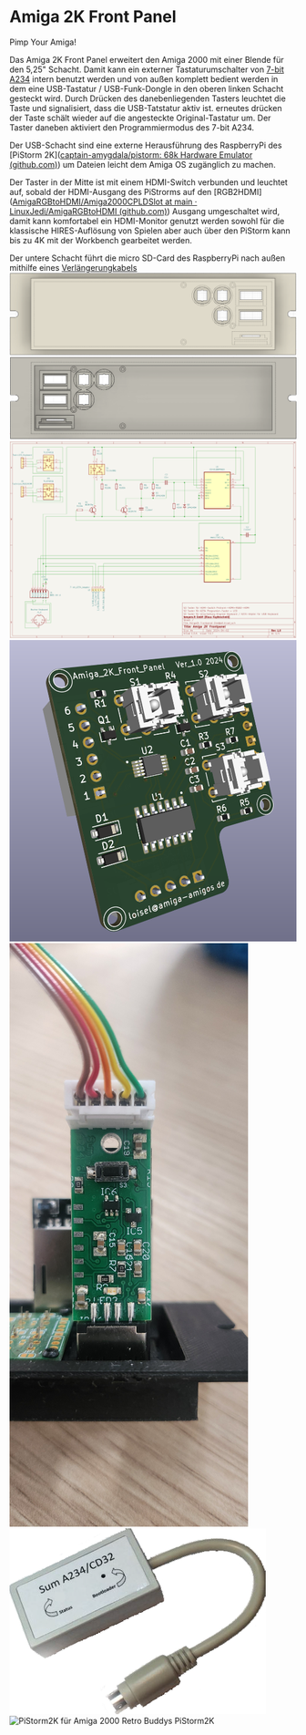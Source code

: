 # Amiga 2K Front Panel
Pimp Your Amiga!

Das Amiga 2K Front Panel erweitert den Amiga 2000 mit einer Blende für den 5,25" Schacht. Damit kann ein externer Tastaturumschalter von [7-bit A234]([7-bit](https://retro.7-bit.pl/?lang=en&go=projekty&name=SUM234)) intern benutzt werden und von außen komplett bedient werden in dem eine USB-Tastatur / USB-Funk-Dongle in den oberen linken Schacht gesteckt wird. Durch Drücken des danebenliegenden Tasters leuchtet die Taste und signalisiert, dass die USB-Tatstatur aktiv ist. erneutes drücken der Taste schält wieder auf die angesteckte Original-Tastatur um. Der Taster daneben aktiviert den Programmiermodus des 7-bit A234.


Der USB-Schacht sind eine externe Herausführung des RaspberryPi des [PiStorm 2K]([captain-amygdala/pistorm: 68k Hardware Emulator (github.com)](https://github.com/captain-amygdala/pistorm)) um Dateien leicht dem Amiga OS zugänglich zu machen.


Der Taster in der Mitte ist mit einem HDMI-Switch verbunden und leuchtet auf, sobald der HDMI-Ausgang des PiStrorms auf den [RGB2HDMI]([AmigaRGBtoHDMI/Amiga2000CPLDSlot at main · LinuxJedi/AmigaRGBtoHDMI (github.com)](https://github.com/LinuxJedi/AmigaRGBtoHDMI/tree/main/Amiga2000CPLDSlot)) Ausgang umgeschaltet wird, damit kann komfortabel ein HDMI-Monitor genutzt werden sowohl für die klassische HIRES-Auflösung von Spielen aber auch über den PiStorm kann bis zu 4K mit der Workbench gearbeitet werden.

Der untere Schacht führt die micro SD-Card des RaspberryPi nach außen mithilfe eines [Verlängerungkabels](https://www.amazon.de/gp/product/B09MTJ17ZX)
![fusion360 Frontpanel Back](https://github.com/Kupferschmid/Amiga/blob/main/images/fusion360-Frontpanel_Front.png)
![fusion360 Frontpanel Back](https://github.com/Kupferschmid/Amiga/blob/main/images/fusion360-Frontpanel_Back.png)
![](https://github.com/Kupferschmid/Amiga/blob/main/images/Schaltplan%20Amiga2K_Front_Panel.png)
![Amiga2K Front Panel Platine](https://github.com/Kupferschmid/Amiga/blob/main/images/Amiga2K-Front-Panel-Platine.png)
![Amiga 2K Front Panel Platine](https://github.com/Kupferschmid/Amiga/blob/main/images/A234_installed_in%20Panel.jpg)
![SUM A234](https://github.com/Kupferschmid/Amiga/blob/main/images/SUM%20A234.png)
![PiStorm2K für Amiga 2000 Retro Buddys PiStorm2K](https://www.retrobuddys.com/wp-content/uploads/2024/01/retro-jan-3-scaled.jpg)
